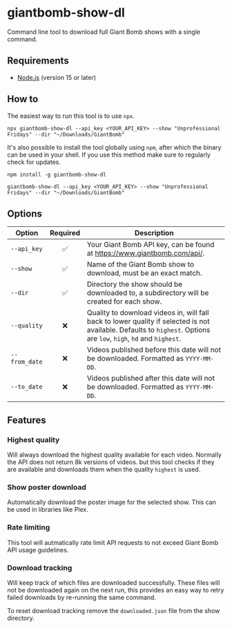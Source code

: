 # giantbomb-show-dl

Command line tool to download full Giant Bomb shows with a single command.

## Requirements

- [Node.js](https://nodejs.org/) (version 15 or later)

## How to

The easiest way to run this tool is to use `npx`.

```shell
npx giantbomb-show-dl --api_key <YOUR_API_KEY> --show "Unprofessional Fridays" --dir "~/Downloads/GiantBomb"
```

It's also possible to install the tool globally using `npm`, after which the binary can be used in your shell. If you use this method make sure to regularly check for updates.

```shell
npm install -g giantbomb-show-dl

giantbomb-show-dl --api_key <YOUR_API_KEY> --show "Unprofessional Fridays" --dir "~/Downloads/GiantBomb"
```

## Options

| Option        | Required | Description                                                                                                                                                        |
| ------------- | :------: | ------------------------------------------------------------------------------------------------------------------------------------------------------------------ |
| `--api_key`   |    ✅    | Your Giant Bomb API key, can be found at https://www.giantbomb.com/api/.                                                                                           |
| `--show`      |    ✅    | Name of the Giant Bomb show to download, must be an exact match.                                                                                                   |
| `--dir`       |    ✅    | Directory the show should be downloaded to, a subdirectory will be created for each show.                                                                          |
| `--quality`   |    ❌    | Quality to download videos in, will fall back to lower quality if selected is not available. Defaults to `highest`. Options are `low`, `high`, `hd` and `highest`. |
| `--from_date` |    ❌    | Videos published before this date will not be downloaded. Formatted as `YYYY-MM-DD`.                                                                               |
| `--to_date`   |    ❌    | Videos published after this date will not be downloaded. Formatted as `YYYY-MM-DD`.                                                                                |

## Features

### Highest quality

Will always download the highest quality available for each video. Normally the API does not return 8k versions of videos. but this tool checks if they are available and downloads them when the quality `highest` is used.

### Show poster download

Automatically download the poster image for the selected show. This can be used in libraries like Plex.

### Rate limiting

This tool will autmatically rate limit API requests to not exceed Giant Bomb API usage guidelines.

### Download tracking

Will keep track of which files are downloaded successfully. These files will not be downloaded again on the next run, this provides an easy way to retry failed downloads by re-running the same command.

To reset download tracking remove the `downloaded.json` file from the show directory.

